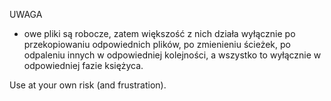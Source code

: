 UWAGA

 - owe pliki są robocze, zatem większość z nich działa wyłącznie po przekopiowaniu odpowiednich plików, po zmienieniu ścieżek, po odpaleniu innych w odpowiedniej kolejności, a wszystko to wyłącznie w odpowiedniej fazie księżyca.

 Use at your own risk (and frustration).